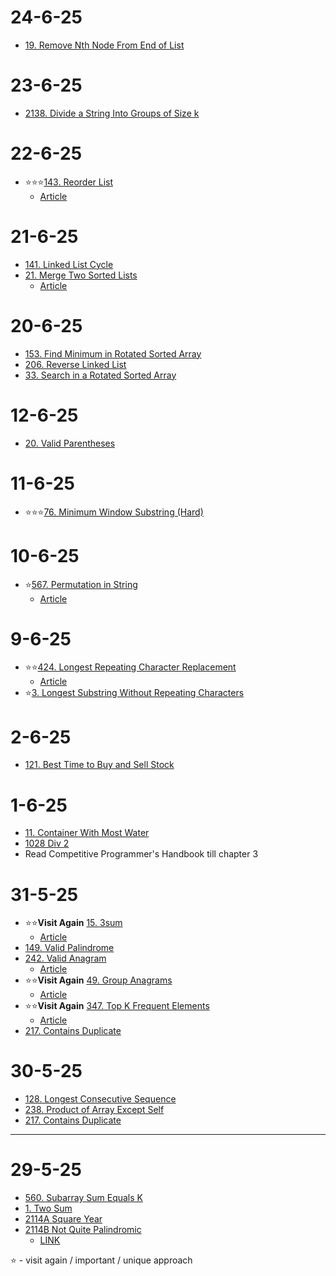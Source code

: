 # 24-6-25
- [19. Remove Nth Node From End of List](/neetcode75/_19.java) 

# 23-6-25
- [2138. Divide a String Into Groups of Size k](/neetcode75/_2138.java) 


# 22-6-25 
- ⭐⭐⭐[143. Reorder List](/neetcode75/_143.java)  
    - [Article](/neetcode75/Articles/143.md)
# 21-6-25 
- [141. Linked List Cycle](/neetcode75/_141.java) 
- [21. Merge Two Sorted Lists](/neetcode75/_21.java) 
     - [Article](/neetcode75/Articles/21.md)

# 20-6-25
- [153. Find Minimum in Rotated Sorted Array](/neetcode75/_153.java) 
- [206. Reverse Linked List](/neetcode75/_206.java) 
- [33. Search in a Rotated Sorted Array](/neetcode75/_33.java) 
        
# 12-6-25
- [20. Valid Parentheses](/neetcode75/_20.java) 
    
# 11-6-25
- ⭐⭐⭐[76. Minimum Window Substring (Hard)](/neetcode75/_.java)  

# 10-6-25
- ⭐[567. Permutation in String](/neetcode75/_567.java) 
   - [Article](/neetcode75/Articles/567.md)

   

# 9-6-25
- ⭐⭐[424. Longest Repeating Character Replacement](/neetcode75/_424.java) 
    - [Article](/neetcode75/Articles/424.md)
- ⭐[3. Longest Substring Without Repeating Characters](/neetcode75/_3.java) 

# 2-6-25
- [121. Best Time to Buy and Sell Stock ](/neetcode75/_121.java) 

# 1-6-25
- [11. Container With Most Water ](/neetcode75/_11.java) 
- [1028 Div 2 ](/Codeforces/_1028A.java)   
- Read Competitive Programmer's Handbook till chapter 3
# 31-5-25
- ⭐⭐**Visit Again** [15. 3sum](/neetcode75/_15.java) 
    - [Article](/neetcode75/Articles/15.md)
- [149. Valid Palindrome](/neetcode75/_125.java) 
- [242. Valid Anagram](/neetcode75/_242.java) 
    - [Article](/neetcode75/Articles/242.md)
- ⭐⭐**Visit Again** [49. Group Anagrams](/neetcode75/_49.java)
    - [Article](/neetcode75/Articles/49.md)
- ⭐⭐**Visit Again** [347. Top K Frequent Elements](/neetcode75/_347.java)
    - [Article](/neetcode75/Articles/347.md)
- [217. Contains Duplicate](/neetcode75/_217.java)

# 30-5-25

- [128. Longest Consecutive Sequence](/neetcode75/_128.java)
- [238. Product of Array Except Self](/neetcode75/_238.java)
- [217. Contains Duplicate](/neetcode75/_217.java)


----
# 29-5-25

- [560. Subarray Sum Equals K](/neetcode75/_128.java)
- [1. Two Sum](/neetcode75/_1.java)
- [2114A Square Year](/Codeforces/_2114A.java)
- [2114B Not Quite Palindromic](/Codeforces/_2114B.java) 
    - [LINK](https://codeforces.com/contest/2114)

⭐ - visit again / important / unique approach